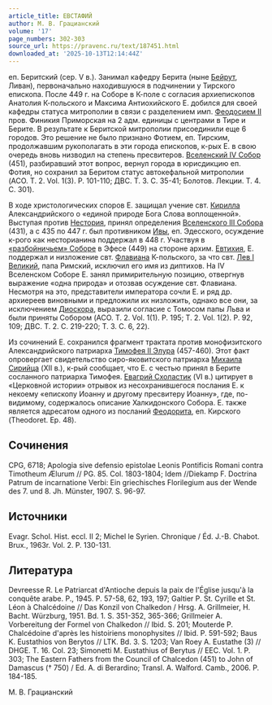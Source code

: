 ```yaml
---
article_title: ЕВСТАФИЙ
author: М. В. Грацианский
volume: '17'
page_numbers: 302-303
source_url: https://pravenc.ru/text/187451.html
downloaded_at: '2025-10-13T12:14:44Z'
---
```


еп. Беритский (сер. V в.). Занимал кафедру Берита (ныне [Бейрут](https://pravenc.ru/text/Бейрут.html), Ливан), первоначально находившуюся в подчинении у Тирского епископа. После 449 г. на Соборе в К-поле с согласия архиепископов Анатолия К-польского и Максима Антиохийского Е. добился для своей кафедры статуса митрополии в связи с разделением имп. [Феодосием II](<https://pravenc.ru/text/Феодосий II.html>) пров. Финикия Приморская на 2 адм. единицы с центрами в Тире и Берите. В результате к Беритской митрополии присоединили еще 6 городов. Это решение не было признано Фотием, еп. Тирским, продолжавшим рукополагать в эти города епископов, к-рых Е. в свою очередь вновь низводил на степень пресвитеров. [Вселенский IV Собор](<https://pravenc.ru/text/Вселенский IV Собор.html>) (451), разбиравший этот вопрос, вернул города в юрисдикцию еп. Фотия, но сохранил за Беритом статус автокефальной митрополии (ACO. T. 2. Vol. 1(3). P. 101-110; ДВС. Т. 3. С. 35-41; Болотов. Лекции. Т. 4. С. 301).

В ходе христологических споров Е. защищал учение свт. [Кирилла](https://pravenc.ru/text/Кирилл.html) Александрийского о «единой природе Бога Слова воплощенной». Выступая против [Нестория](https://pravenc.ru/text/Несторий.html), принял определения [Вселенского III Собора](<https://pravenc.ru/text/Вселенского III Собора.html>) (431), а с 435 по 447 г. был противником [Ивы](https://pravenc.ru/text/Ива.html), еп. Эдесского, осуждение к-рого как несторианина поддержал в 448 г. Участвуя в [«разбойничьем» Соборе](<https://pravenc.ru/text/ разбойничьем  Соборе.html>) в Эфесе (449) на стороне архим. [Евтихия](https://pravenc.ru/text/Евтихий.html), Е. поддержал и низложение свт. [Флавиана](https://pravenc.ru/text/Флавиан.html) К-польского, за что свт. [Лев I Великий](<https://pravenc.ru/text/Лев I Великий.html>), папа Римский, исключил его имя из диптихов. На IV Вселенском Соборе Е. занял примирительную позицию, отвергнув выражение «одна природа» и отозвав осуждение свт. Флавиана. Несмотря на это, представители императора сочли Е. и ряд др. архиереев виновными и предложили их низложить, однако все они, за исключением [Диоскора](https://pravenc.ru/text/Диоскор.html), выразили согласие с Томосом папы Льва и были приняты Собором (ACO. T. 2. Vol. 1(1). P. 195; T. 2. Vol. 1(2). P. 92, 109; ДВС. Т. 2. С. 219-220; Т. 3. С. 6, 22).

Из сочинений Е. сохранился фрагмент трактата против монофизитского Александрийского патриарха [Тимофея II Элура](<https://pravenc.ru/text/Тимофей II Элур.html>) (457-460). Этот факт опровергает свидетельство сиро-яковитского патриарха [Михаила Сирийца](<https://pravenc.ru/text/Михаила Сирийца.html>) (XII в.), к-рый сообщает, что Е. с честью принял в Берите сосланного патриарха Тимофея. [Евагрий Схоластик](<https://pravenc.ru/text/Евагрий Схоластик.html>) (VI в.) цитирует в «Церковной истории» отрывок из несохранившегося послания Е. к некоему «епископу Иоанну и другому пресвитеру Иоанну», где, по-видимому, содержалось описание Халкидонского Собора. Е. также является адресатом одного из посланий [Феодорита](https://pravenc.ru/text/Феодорит.html), еп. Кирского (Theodoret. Ep. 48).

## Сочинения

CPG, 6718; Apologia sive defensio epistolae Leonis Pontificis Romani contra Timotheum Ælurum // PG. 85. Col. 1803-1804; Idem //Diekamp F. Doctrina Patrum de incarnatione Verbi: Ein griechisches Florilegium aus der Wende des 7. und 8. Jh. Münster, 1907. S. 96-97.

## Источники

Evagr. Schol. Hist. eccl. II 2; Michel le Syrien. Chronique / Éd. J.-B. Chabot. Brux., 1963r. Vol. 2. P. 130-131.

## Литература

Devreesse R. Le Patriarcat d'Antioche depuis la paix de l'Église jusqu'à la conquête arabe. P., 1945. Р. 57-58, 62, 193, 197; Galtier P. St. Cyrille et St. Léon à Chalcédoine // Das Konzil von Chalkedon / Hrsg. A. Grillmeier, H. Bacht. Würzburg, 1951. Bd. 1. S. 351-352, 365-366; Grillmeier A. Vorbereitung der Formel von Chalkedon // Ibid. S. 201; Mouterde P. Chalcédoine d'après les histoiriens monophysites // Ibid. P. 591-592; Baus K. Eustathios von Berytos // LTK. Bd. 3. S. 1203; Van Roey A. Eustathe (3) // DHGE. T. 16. Col. 23; Simonetti M. Eustathius of Berytus // EEC. Vol. 1. P. 303; The Eastern Fathers from the Council of Chalcedon (451) to John of Damascus († 750) / Ed. A. di Berardino; Transl. A. Walford. Camb., 2006. P. 184-185.

М. В. Грацианский
